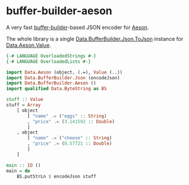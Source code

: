 # buffer-builder-aeson

A very fast [buffer-builder](http://hackage.haskell.org/package/buffer-builder)-based JSON encoder for [Aeson](http://hackage.haskell.org/package/aeson).

The whole library is a single [Data.BufferBuilder.Json.ToJson](https://github.com/chadaustin/buffer-builder/blob/40361f929868ff62ff0cdafc6bdb0fe4a57d0a16/Data/BufferBuilder/Json.hs#L54) instance for [Data.Aeson.Value](http://hackage.haskell.org/package/aeson-0.8.0.2/docs/Data-Aeson.html#t:Value).

```haskell
{-# LANGUAGE OverloadedStrings #-}
{-# LANGUAGE OverloadedLists #-}

import Data.Aeson (object, (.=), Value (..))
import Data.BufferBuilder.Json (encodeJson)
import Data.BufferBuilder.Aeson ()
import qualified Data.ByteString as BS

stuff :: Value
stuff = Array
    [ object
        [ "name" .= ("eggs" :: String)
        , "price" .= (3.141592 :: Double)
        ]
    , object
        [ "name" .= ("cheese" :: String)
        , "price" .= (0.57721 :: Double)
        ]
    ]

main :: IO ()
main = do
    BS.putStrLn $ encodeJson stuff
```
